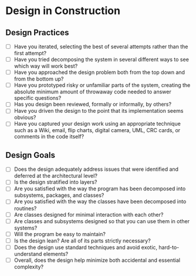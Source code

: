 # Design in Construction

## Design Practices

- [ ] Have you iterated, selecting the best of several attempts rather than the first attempt?
- [ ] Have you tried decomposing the system in several different ways to see which way will work best?
- [ ] Have you approached the design problem both from the top down and from the bottom up?
- [ ] Have you prototyped risky or unfamiliar parts of the system, creating the absolute minimum amount of throwaway code needed to answer specific questions?
- [ ] Has you design been reviewed, formally or informally, by others?
- [ ] Have you driven the design to the point that its implementation seems obvious?
- [ ] Have you captured your design work using an appropriate technique such as a Wiki, email, flip charts, digital camera, UML, CRC cards, or comments in the code itself?

## Design Goals

- [ ] Does the design adequately address issues that were identified and deferred at the architectural level?
- [ ] Is the design stratified into layers?
- [ ] Are you satisfied with the way the program has been decomposed into subsystems, packages, and classes?
- [ ] Are you satisfied with the way the classes have been decomposed into routines?
- [ ] Are classes designed for minimal interaction with each other?
- [ ] Are classes and subsystems designed so that you can use them in other systems?
- [ ] Will the program be easy to maintain?
- [ ] Is the design lean? Are all of its parts strictly necessary?
- [ ] Does the design use standard techniques and avoid exotic, hard-to-understand elements?
- [ ] Overall, does the design help minimize both accidental and essential complexity?
